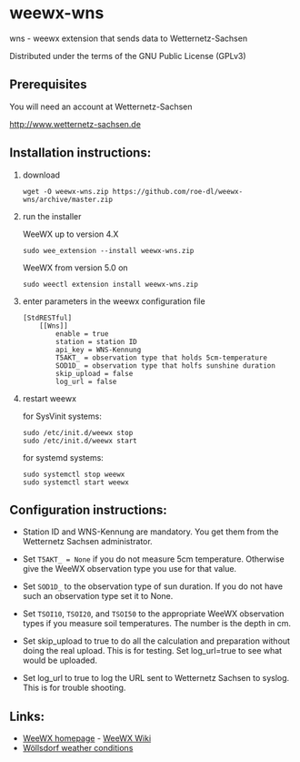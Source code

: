 # weewx-wns

wns - weewx extension that sends data to Wetternetz-Sachsen

Distributed under the terms of the GNU Public License (GPLv3)

## Prerequisites

You will need an account at Wetternetz-Sachsen

  http://www.wetternetz-sachsen.de

## Installation instructions:

1) download

   ```
   wget -O weewx-wns.zip https://github.com/roe-dl/weewx-wns/archive/master.zip
   ```

2) run the installer

   WeeWX up to version 4.X

   ```
   sudo wee_extension --install weewx-wns.zip
   ```

   WeeWX from version 5.0 on

   ```
   sudo weectl extension install weewx-wns.zip
   ```

3) enter parameters in the weewx configuration file

   ```
   [StdRESTful]
       [[Wns]]
           enable = true
           station = station ID
           api_key = WNS-Kennung
           T5AKT_ = observation type that holds 5cm-temperature
           SOD1D_ = observation type that holfs sunshine duration
           skip_upload = false
           log_url = false
   ```

4) restart weewx

   for SysVinit systems:

   ```
   sudo /etc/init.d/weewx stop
   sudo /etc/init.d/weewx start
   ```

   for systemd systems:

   ```
   sudo systemctl stop weewx
   sudo systemctl start weewx
   ```

## Configuration instructions:

* Station ID and WNS-Kennung are mandatory. You get them from the Wetternetz
  Sachsen administrator. 

* Set `T5AKT_ = None` if you do not measure 5cm temperature. Otherwise give the
  WeeWX observation type you use for that value.

* Set `SOD1D_` to the observation type of sun duration. If you do not have
  such an observation type set it to None.

* Set `TSOI10`, `TSOI20`, and `TSOI50` to the appropriate WeeWX observation
  types if you measure soil temperatures. The number is the depth in cm.

* Set skip_upload to true to do all the calculation and preparation without
  doing the real upload. This is for testing. Set log_url=true to see what
  would be uploaded.

* Set log_url to true to log the URL sent to Wetternetz Sachsen to syslog.
  This is for trouble shooting.

## Links:

* [WeeWX homepage](http://weewx.com) - [WeeWX Wiki](https://github.com/weewx/weewx/wiki)
* [Wöllsdorf weather conditions](https://www.woellsdorf-wetter.de)
